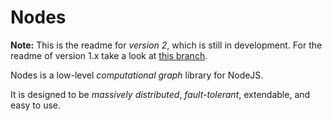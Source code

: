 Nodes
=====

**Note:** This is the readme for *version 2*, which is still in development. 
For the readme of version 1.x take a look at [this branch](https://github.com/kwaia/nodes/tree/1.x).

Nodes is a low-level *computational graph* library for NodeJS.

It is designed to be *massively distributed*, *fault-tolerant*, extendable, and 
easy to use.
